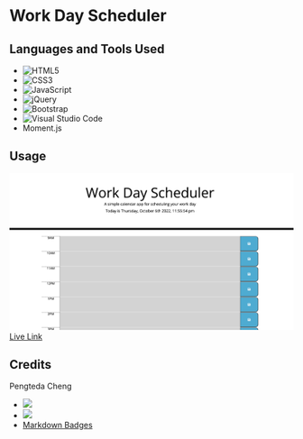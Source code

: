 # Work Day Scheduler 

## Languages and Tools Used 
* ![HTML5](https://img.shields.io/badge/html5-%23E34F26.svg?style=for-the-badge&logo=html5&logoColor=white)
* ![CSS3](https://img.shields.io/badge/css3-%231572B6.svg?style=for-the-badge&logo=css3&logoColor=white)
* ![JavaScript](https://img.shields.io/badge/javascript-%23323330.svg?style=for-the-badge&logo=javascript&logoColor=%23F7DF1E)
* ![jQuery](https://img.shields.io/badge/jquery-%230769AD.svg?style=for-the-badge&logo=jquery&logoColor=white)
* ![Bootstrap](https://img.shields.io/badge/bootstrap-%23563D7C.svg?style=for-the-badge&logo=bootstrap&logoColor=white)
* ![Visual Studio Code](https://img.shields.io/badge/Visual%20Studio%20Code-0078d7.svg?style=for-the-badge&logo=visual-studio-code&logoColor=white)
* Moment.js
## Usage
![Application screenshot](./assets/application.png)
[Live Link](https://teedaa.github.io/work-day-scheduler/)
## Credits
Pengteda Cheng 
* [<img src="https://img.shields.io/badge/github-%23121011.svg?style=for-the-badge&logo=github&logoColor=white">](https://github.com/teedaa)
* [<img src="https://img.shields.io/badge/linkedin-%230077B5.svg?style=for-the-badge&logo=linkedin&logoColor=white">](https://linkedin.com/in/pengteda-cheng)
* [Markdown Badges](https://github.com/Ileriayo/markdown-badges)